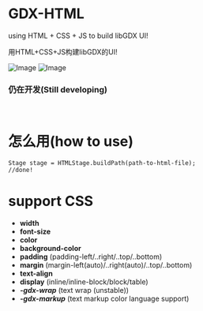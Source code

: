 # GDX-HTML

using HTML + CSS + JS to build libGDX UI!

用HTML+CSS+JS构建libGDX的UI!

![Image](https://raw.githubusercontent.com/dingjibang/GDX-HTML/master/readme/show2.png)
![Image](https://raw.githubusercontent.com/dingjibang/GDX-HTML/master/readme/show1.png)


### 仍在开发(Still developing)

<br>

# 怎么用(how to use)

    Stage stage = HTMLStage.buildPath(path-to-html-file);
    //done!
# support CSS

- **width**
- **font-size**
- **color**
- **background-color**
- **padding** (padding-left/..right/..top/..bottom)
- **margin** (margin-left(auto)/..right(auto)/..top/..bottom)
- **text-align**
- **display** (inline/inline-block/block/table)
- ***-gdx-wrap*** (text wrap (unstable)) 
- ***-gdx-markup*** (text markup color language support)
